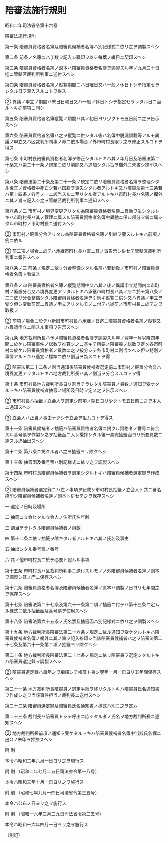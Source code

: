 # 陪審法施行規則

昭和二年司法省令第十六号

陪審法施行規則

第一条 陪審員資格者名簿及陪審員候補者名簿ハ別記様式ニ依リ之ヲ調製スヘシ

第二条 前条ノ名簿ニハ丁数ヲ記入シ職印ヲ以テ毎葉ノ綴目ニ契印スヘシ

第三条 陪審員資格者名簿ノ副本ハ陪審員資格者名簿ヲ調製スル年ノ九月三十日迄ニ管轄区裁判所判事ニ送付スヘシ

第四条 陪審員資格者名簿ノ縦覧期間ニハ日曜日又ハ一般ノ休日トシテ指定セラレタル日ヲ算入スルコトヲ得ス

② 異議ノ申立ノ期間ハ末日日曜日又ハ一般ノ休日トシテ指定セラレタル日ニ当ルトキ亦前項ニ同シ

第五条 陪審員資格者名簿縦覧ノ期間ハ其ノ初日ヨリ少クトモ五日前ニ之ヲ告示スヘシ

第六条 陪審員資格者名簿ハ之ヲ縦覧ニ供シタル後ハ名簿中脱漏誤載等アルモ異議ノ申立又ハ区裁判所判事ノ命ニ依ル場合ノ外市町村長限リ之ヲ修正スルコトヲ得ス

第七条 市町村長陪審員資格者名簿ヲ修正シタルトキハ其ノ年月日及陪審法第二十条又ハ第二十一条ノ規定ニ依リ削除又ハ追加シタル旨ヲ欄外ニ朱書シ捺印スヘシ

第八条 陪審法第二十条及第二十一条ノ規定ニ依リ陪審員資格者名簿ヲ整理シタル後其ノ資格者中死亡シ若ハ国籍ヲ喪失シタル者アルトキ又ハ陪審法第十三条若ハ第十四条ノ各号ノ一ニ該当スルニ至リタル者アルトキハ市町村長ハ名簿ノ欄外ニ其ノ旨ヲ記入シ之ヲ管轄区裁判所判事ニ通知スヘシ

第八条ノ二 市町村ノ境界変更アリタル為陪審員資格者名簿ニ異動ヲ生シタルトキハ市町村長ハ其ノ管理ニ属スル陪審員資格者名簿中異動ニ係ル部分ヲ新ニ属シタル市町村ノ市町村長ニ送付スヘシ

② 市町村ノ廃置分合アリタル為陪審員資格者名簿ノ引継ヲ要スルトキハ前項ノ例ニ依ル

③ 前二項ノ場合ニ於テハ承継市町村長ハ直ニ其ノ旨告示シ併セテ管轄区裁判所判事ニ報告スヘシ

第八条ノ三 前条ノ規定ニ依リ分合整備シタル名簿ハ変動後ノ市町村ノ陪審員資格者名簿ト看做ス

第八条ノ四 陪審員資格者名簿ノ縦覧期間中又ハ其ノ後ノ異議申立期間内ニ市町村ノ廃置分合又ハ境界変更アリタルトキハ承継市町村長ハ其ノ庁ニ於テ第八条ノ二ニ依リ分合整備シタル陪審員資格者名簿ヲ引続キ縦覧ニ供シ又ハ異議ノ申立ヲ受ク但シ変動前既ニ異議ノ申立アリタルモノニ付テハ従前ノ市町村長ニ於テ之ヲ取扱フ

② 前項ノ場合ニ於テハ新旧市町村長ハ承継ノ日迄ニ陪審員資格者名簿ノ縦覧又ハ異議申立ニ関スル事項ヲ告示スヘシ

第九条 地方裁判所長ハ予メ陪審員資格者名簿ヲ調製スル年ノ翌年一月以降四年間ニ於ケル陪審事件ノ総数ヲ推算シ之ニ基キテ所要ノ陪審員ノ総数ヲ定メ各市町村ニ於ケル陪審員資格者ノ員数ニ之ヲ按分シテ各市町村ニ割当ツヘシ但シ特別ノ事情アルトキハ適宜ノ標準ニ依リ割当ヲ為スコトヲ得

② 陪審法第二十二条ノ割当通知後陪審員候補者選定前ニ市町村ノ廃置分合又ハ境界変更アリタルトキハ地方裁判所長ハ其ノ割当ヲ分合スルコトヲ得

第十条 市町村長地方裁判所長ヨリ割当テラレタル陪審員ノ員数ノ通知ヲ受ケタルトキハ陪審員候補者抽籤ノ場所及日時ヲ定メ之ヲ告示スヘシ

② 市町村長ハ抽籤ノ立会人ヲ選定シ前項ノ期日ヨリ少クトモ五日前ニ之ヲ本人ニ通知スヘシ

③ 立会人ハ正当ノ事由ナクシテ立会ヲ拒ムコトヲ得ス

第十一条 陪審員候補者ノ抽籤ハ陪審員資格者名簿ニ掲クル資格者ノ番号ニ符合スル番号票ヲ作製シ之ヲ抽籤函ニ入レ攪拌シタル後一票宛抽籤函ヨリ所要員数ニ達スル迄抽出スヘシ

第十二条 第八条ニ掲クル者ハ之ヲ抽籤ヨリ除クヘシ

第十三条 抽籤函及番号票ハ別記様式ニ依リ之ヲ調製スヘシ

第十四条 市町村長陪審員候補者ヲ選定シタルトキハ陪審員候補者選定録ヲ作成スヘシ

② 陪審員候補者選定録ニハ左ノ事項ヲ記載シ市町村長抽籤ノ立会人ト共ニ署名捺印シ陪審員候補者名簿ノ副本ト併セテ之ヲ保存スヘシ

一 選定ノ日時及場所

二 抽籤ニ立会ヒタル立会人ノ住所氏名年齢

三 割当テラレタル陪審員候補者ノ員数

四 第十二条ニ依リ抽籤ヲ除キタル者アルトキハ其ノ氏名及事由

五 抽出シタル番号票ノ番号

六 其ノ他市町村長ニ於テ必要ト認ムル事項

第十五条 市町村長ハ区裁判所判事ニ送付スルモノノ外陪審員候補者名簿ノ副本ヲ調製シ其ノ庁ニ保存スヘシ

第十六条 陪審員資格者名簿及陪審員候補者名簿ノ原本ハ調製ノ日ヨリ七年間之ヲ保存スヘシ

第十七条 陪審法第二十七条及第六十一条第二項ノ抽籤ニ付テハ第十三条ニ定ムル様式ニ依ル抽籤函及番号票ヲ使用スヘシ

第十八条 陪審法第六十五条ノ氏名票及抽籤函ハ別記様式ニ依リ之ヲ調製スヘシ

第十九条 地方裁判所長陪審法第二十六条ノ規定ニ依ル通知ヲ受ケタルトキハ陪審員候補者名簿ノ欄外ニ其ノ旨ヲ記入捺印シ当該陪審員候補者ハ之ヲ陪審法第二十七条及第六十一条第二項ノ抽籤ヨリ除クヘシ

第二十条 地方裁判所長陪審法第二十七条ノ規定ニ依リ陪審員ヲ選定シタルトキハ陪審員選定録ヲ調製スヘシ

② 陪審員選定録ハ毎年之ヲ編綴シテ帳簿ト為シ翌年一月一日ヨリ五年間保存スヘシ

第二十一条 地方裁判所長陪審員ノ選定手続ヲ終リタルトキハ陪審員氏名通知書ヲ作成シ之ヲ当該事件担当ノ裁判長ニ送付スヘシ

第二十二条 陪審員選定録及陪審員氏名通知書ノ様式ハ別ニ之ヲ定ム

第二十三条 裁判長ハ陪審員トシテ呼出ニ応シタル者ノ氏名ヲ地方裁判所長ニ通知スヘシ

② 地方裁判所長前項ノ通知ヲ受ケタルトキハ陪審員候補者名簿中当該氏名欄ニ出○ノ朱印ヲ押捺スヘシ

附 則

本令ハ昭和二年六月一日ヨリ之ヲ施行ス

附 則 （昭和二年七月二五日司法省令第一八号）

本令ハ昭和三年十月一日ヨリ之ヲ施行ス

附 則 （昭和七年九月一四日司法省令第三五号）

本令ハ公布ノ日ヨリ之ヲ施行ス

附 則 （昭和一六年三月二九日司法省令第二五号）

本令ハ昭和一六年四月一日ヨリ之ヲ施行ス

（別記）

[](/./pict/S02F00501000016-001.pdf)
